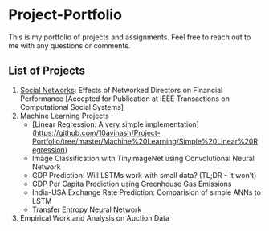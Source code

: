 # Project-Portfolio
This is my portfolio of projects and assignments. Feel free to reach out to me with any questions or comments. 

## List of Projects
1. [Social Networks](https://github.com/10avinash/Project-Portfolio/tree/master/Social%20Networks): Effects of Networked Directors on Financial Performance [Accepted for Publication at IEEE Transactions on Computational Social Systems]
2. Machine Learning Projects
    * [Linear Regression: A very simple implementation] (https://github.com/10avinash/Project-Portfolio/tree/master/Machine%20Learning/Simple%20Linear%20Regression)
    * Image Classification with TinyimageNet using Convolutional Neural Network
    * GDP Prediction: Will LSTMs work with small data? (TL;DR - It won't)
    * GDP Per Capita Prediction using Greenhouse Gas Emissions
    * India-USA Exchange Rate Prediction: Comparision of simple ANNs to LSTM
    * Transfer Entropy Neural Network
3.  Empirical Work and Analysis on Auction Data

 
